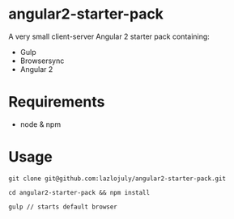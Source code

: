 # angular2-starter-pack
A very small client-server Angular 2 starter pack containing:

* Gulp
* Browsersync
* Angular 2

# Requirements
* node & npm

# Usage

```
git clone git@github.com:lazlojuly/angular2-starter-pack.git

cd angular2-starter-pack && npm install

gulp // starts default browser
```
